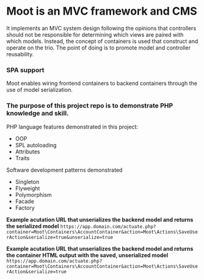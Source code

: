 # Moot is an MVC framework and CMS
It implements an MVC system design following the opinions that controllers should not be responsible for determining which views are paired with which models. Instead, the concept of containers is used that construct and operate on the trio. The point of doing is to  promote model and controller reusability.

### SPA support
Moot enables wiring frontend containers to backend containers through the use of model serialization.

### The purpose of this project repo is to demonstrate PHP knowledge and skill.
PHP language features demonstrated in this project:
- OOP
- SPL autoloading
- Attributes
- Traits
  
Software development patterns demonstrated
- Singleton
- Flyweight
- Polymorphism
- Facade
- Factory

**Example acutation URL that unserializes the backend model and returns the serialized model**
`https://app.domain.com/actuate.php?container=Moot\Containers\AccountContainer&action=Moot\Actions\SaveUserAction&serialize=true&unserialize=true`

**Example acutation URL that unserializes the backend model and returns the container HTML output with the saved, unserialized model**
`https://app.domain.com/actuate.php?container=Moot\Containers\AccountContainer&action=Moot\Actions\SaveUserAction&serialize=true`
